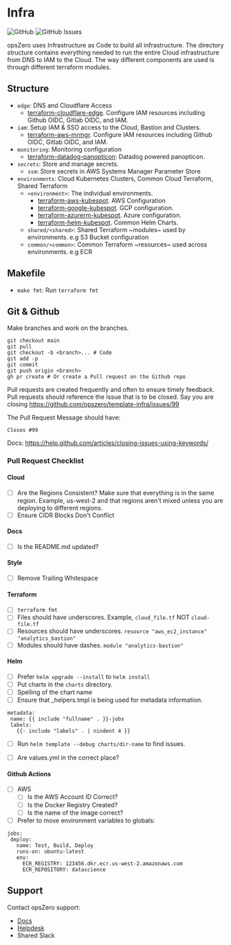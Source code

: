 # Infra

![GitHub](https://img.shields.io/github/stars/opszero/template-infra?style=social)
![GitHub Issues](https://img.shields.io/github/issues/opszero/template-infra)

opsZero uses Infrastructure as Code to build all infrastructure. The directory
structure contains everything needed to run the entire Cloud infrastructure from
DNS to IAM to the Cloud. The way different components are used is through
different terraform modules.

## Structure

 - `edge`: DNS and Cloudflare Access
   - [terraform-cloudflare-edge](https://github.com/opszero/terraform-aws-mrmgr). Configure IAM resources including Github OIDC, Gitlab OIDC, and IAM.
 - `iam`: Setup IAM & SSO access to the Cloud, Bastion and Clusters.
   - [terraform-aws-mrmgr](https://github.com/opszero/terraform-aws-mrmgr). Configure IAM resources including Github OIDC, Gitlab OIDC, and IAM.
 - `monitoring`: Monitoring configuration
   - [terraform-datadog-panopticon](https://github.com/opszero/terraform-datadog-panopticon): Datadog powered panopticon.
 - `secrets`: Store and manage secrets.
   - `ssm`: Store secrets in AWS Systems Manager Parameter Store
 - `environments`: Cloud Kubernetes Clusters, Common Cloud Terraform, Shared Terraform
   - `<environment>`: The individual environments.
     - [terraform-aws-kubespot](https://github.com/opszero/terraform-aws-kubespot). AWS Configuration
     - [terraform-google-kubespot](https://github.com/opszero/terraform-google-kubespot). GCP configuration.
     - [terraform-azurerm-kubespot](https://github.com/opszero/terraform-azurerm-kubespot). Azure configuration.
     - [terraform-helm-kubespot](https://github.com/opszero/terraform-helm-kubespot). Common Helm Charts.
   - `shared/<shared>`: Shared Terraform ~modules~ used by environments. e.g S3 Bucket configuration
   - `common/<common>`: Common Terraform ~resources~ used across environments. e.g ECR

## Makefile

 - `make fmt`: Run `terraform fmt`

## Git & Github

Make branches and work on the branches.

```
git checkout main
git pull
git checkout -b <branch>... # Code
git add -p
git commit
git push origin <branch>
gh pr create # Or create a Pull request on the Github repo
```

Pull requests are created frequently and often to ensure timely feedback.
Pull requests should reference the Issue that is to be closed. Say you are closing
https://github.com/opszero/template-infra/issues/99

The Pull Request Message should have:

```
Closes #99
```

Docs: https://help.github.com/articles/closing-issues-using-keywords/

### Pull Request Checklist

#### Cloud

 - [ ] Are the Regions Consistent? Make sure that everything is in the same
       region. Example, us-west-2 and that regions aren't mixed unless you are
       deploying to different regions.
 - [ ] Ensure CIDR Blocks Don't Conflict

#### Docs

 - [ ] Is the README.md updated?

#### Style

 - [ ] Remove Trailing Whitespace

#### Terraform

 - [ ] `terraform fmt`
 - [ ] Files should have underscores. Example, `cloud_file.tf` NOT `cloud-file.tf`
 - [ ] Resources should have underscores. `resource "aws_ec2_instance" "analytics_bastion"`
 - [ ] Modules should have dashes. `module "analytics-bastion"`

#### Helm

 - [ ] Prefer `helm upgrade --install` to `helm install`
 - [ ] Put charts in the `charts` directory.
 - [ ] Spelling of the chart name
 - [ ] Ensure that _helpers.tmpl is being used for metadata information.
 ```
 metadata:
  name: {{ include "fullname" . }}-jobs
  labels:
    {{- include "labels" . | nindent 4 }}
 ```
 - [ ] Run `helm template --debug charts/dir-name` to find issues.
 - [ ] Are values.yml in the correct place?


#### Github Actions

 - [ ] AWS
   - [ ] Is the AWS Account ID Correct?
   - [ ] Is the Docker Registry Created?
   - [ ] Is the name of the image correct?
 - [ ] Prefer to move environment variables to globals:
 ```
 jobs:
  deploy:
    name: Test, Build, Deploy
    runs-on: ubuntu-latest
    env:
      ECR_REGISTRY: 123456.dkr.ecr.us-west-2.amazonaws.com
      ECR_REPOSITORY: datascience
 ```

## Support

Contact opsZero support:

 - [Docs](https://docs.opszero.com)
 - [Helpdesk](https://support.opszero.com)
 - Shared Slack